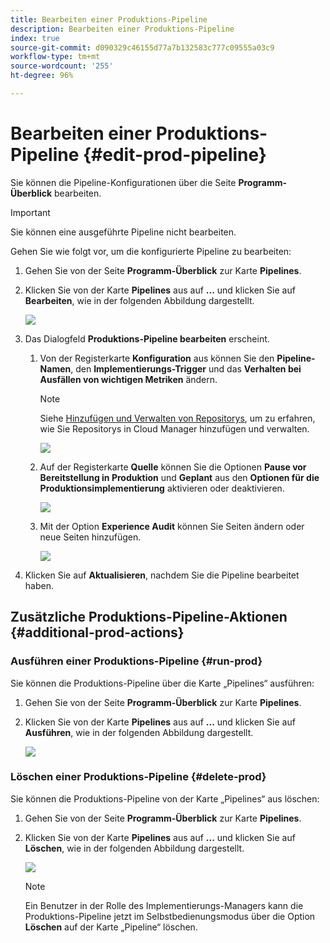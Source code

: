 ```yaml
---
title: Bearbeiten einer Produktions-Pipeline
description: Bearbeiten einer Produktions-Pipeline
index: true
source-git-commit: d090329c46155d77a7b132583c777c09555a03c9
workflow-type: tm+mt
source-wordcount: '255'
ht-degree: 96%

---
```



# Bearbeiten einer Produktions-Pipeline {#edit-prod-pipeline}

Sie können die Pipeline-Konfigurationen über die Seite **Programm-Überblick** bearbeiten.

>[!IMPORTANT]
>Sie können eine ausgeführte Pipeline nicht bearbeiten.

Gehen Sie wie folgt vor, um die konfigurierte Pipeline zu bearbeiten:

1. Gehen Sie von der Seite **Programm-Überblick** zur Karte **Pipelines**.

1. Klicken Sie von der Karte **Pipelines** aus auf **...** und klicken Sie auf **Bearbeiten**, wie in der folgenden Abbildung dargestellt.

   ![](/help/implementing/cloud-manager/assets/configure-pipeline/pipeline-edit1.png)

1. Das Dialogfeld **Produktions-Pipeline bearbeiten** erscheint.

   1. Von der Registerkarte **Konfiguration** aus können Sie den **Pipeline-Namen**, den **Implementierungs-Trigger** und das **Verhalten bei Ausfällen von wichtigen Metriken** ändern.

      >[!NOTE]
      >Siehe [Hinzufügen und Verwalten von Repositorys](/help/implementing/cloud-manager/managing-code/cloud-manager-repositories.md), um zu erfahren, wie Sie Repositorys in Cloud Manager hinzufügen und verwalten.

      ![](/help/implementing/cloud-manager/assets/configure-pipeline/pipeline-edit2.png)


   1. Auf der Registerkarte **Quelle** können Sie die Optionen **Pause vor Bereitstellung in Produktion** und **Geplant** aus den **Optionen für die Produktionsimplementierung** aktivieren oder deaktivieren.

      ![](/help/implementing/cloud-manager/assets/configure-pipeline/prod-pipeline-editnotier.png)

   1. Mit der Option **Experience Audit** können Sie Seiten ändern oder neue Seiten hinzufügen.

      ![](/help/implementing/cloud-manager/assets/configure-pipeline/pipeline-edit4.png)

1. Klicken Sie auf **Aktualisieren**, nachdem Sie die Pipeline bearbeitet haben.

## Zusätzliche Produktions-Pipeline-Aktionen {#additional-prod-actions}

### Ausführen einer Produktions-Pipeline {#run-prod}

Sie können die Produktions-Pipeline über die Karte „Pipelines“ ausführen:

1. Gehen Sie von der Seite **Programm-Überblick** zur Karte **Pipelines**.

1. Klicken Sie von der Karte **Pipelines** aus auf **...** und klicken Sie auf **Ausführen**, wie in der folgenden Abbildung dargestellt.

   ![](/help/implementing/cloud-manager/assets/configure-pipeline/prod-run.png)

### Löschen einer Produktions-Pipeline {#delete-prod}

Sie können die Produktions-Pipeline von der Karte „Pipelines“ aus löschen:

1. Gehen Sie von der Seite **Programm-Überblick** zur Karte **Pipelines**.

1. Klicken Sie von der Karte **Pipelines** aus auf **...** und klicken Sie auf **Löschen**, wie in der folgenden Abbildung dargestellt.

   ![](/help/implementing/cloud-manager/assets/configure-pipeline/prod-delete.png)

   >[!NOTE]
   >Ein Benutzer in der Rolle des Implementierungs-Managers kann die Produktions-Pipeline jetzt im Selbstbedienungsmodus über die Option **Löschen** auf der Karte „Pipeline“ löschen.